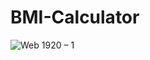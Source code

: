 # BMI-Calculator

![Web 1920 – 1](https://user-images.githubusercontent.com/41040479/119667215-eeb88880-bdea-11eb-8b14-845061e0dc3c.jpg)

